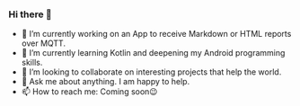### Hi there 👋

- 🔭 I’m currently working on an App to receive Markdown or HTML reports over MQTT.
- 🌱 I’m currently learning Kotlin and deepening my Android programming skills.
- 👯 I’m looking to collaborate on interesting projects that help the world.
- 💬 Ask me about anything. I am happy to help.
- 📫 How to reach me: Coming soon😉

